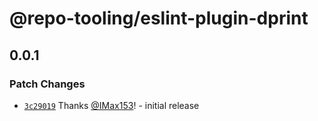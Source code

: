 # @repo-tooling/eslint-plugin-dprint

## 0.0.1

### Patch Changes

- [`3c29019`](https://github.com/repo-tooling/eslint/commit/3c29019f20eaa16b2f0a89e88ba7618946870e21) Thanks [@IMax153](https://github.com/IMax153)! - initial release
